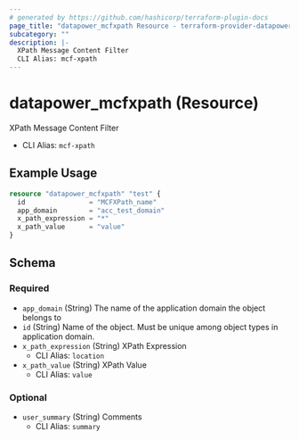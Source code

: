 ```yaml
---
# generated by https://github.com/hashicorp/terraform-plugin-docs
page_title: "datapower_mcfxpath Resource - terraform-provider-datapower"
subcategory: ""
description: |-
  XPath Message Content Filter
  CLI Alias: mcf-xpath
---
```


# datapower_mcfxpath (Resource)

XPath Message Content Filter
  - CLI Alias: `mcf-xpath`

## Example Usage

```terraform
resource "datapower_mcfxpath" "test" {
  id                = "MCFXPath_name"
  app_domain        = "acc_test_domain"
  x_path_expression = "*"
  x_path_value      = "value"
}
```

<!-- schema generated by tfplugindocs -->
## Schema

### Required

- `app_domain` (String) The name of the application domain the object belongs to
- `id` (String) Name of the object. Must be unique among object types in application domain.
- `x_path_expression` (String) XPath Expression
  - CLI Alias: `location`
- `x_path_value` (String) XPath Value
  - CLI Alias: `value`

### Optional

- `user_summary` (String) Comments
  - CLI Alias: `summary`
